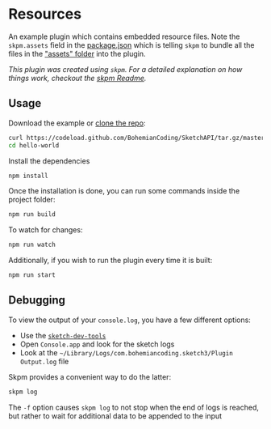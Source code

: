 # Resources

An example plugin which contains embedded resource files. Note the `skpm.assets` field in the [package.json](https://github.com/BohemianCoding/SketchAPI/tree/develop/examples/resources/package.json) which is telling `skpm` to bundle all the files in the ["assets" folder](https://github.com/BohemianCoding/SketchAPI/tree/develop/examples/resources/assets) into the plugin.

_This plugin was created using `skpm`. For a detailed explanation on how things work, checkout the [skpm Readme](https://github.com/skpm/skpm/blob/master/README.md)._

## Usage

Download the example or [clone the repo](https://github.com/BohemianCoding/SketchAPI):

```bash
curl https://codeload.github.com/BohemianCoding/SketchAPI/tar.gz/master | tar -xz --strip=2 SketchAPI-master/examples/resources
cd hello-world
```

Install the dependencies

```bash
npm install
```

Once the installation is done, you can run some commands inside the project folder:

```bash
npm run build
```

To watch for changes:

```bash
npm run watch
```

Additionally, if you wish to run the plugin every time it is built:

```bash
npm run start
```

## Debugging

To view the output of your `console.log`, you have a few different options:

* Use the [`sketch-dev-tools`](https://github.com/skpm/sketch-dev-tools)
* Open `Console.app` and look for the sketch logs
* Look at the `~/Library/Logs/com.bohemiancoding.sketch3/Plugin Output.log` file

Skpm provides a convenient way to do the latter:

```bash
skpm log
```

The `-f` option causes `skpm log` to not stop when the end of logs is reached, but rather to wait for additional data to be appended to the input
